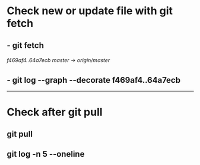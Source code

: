 # Check new or update file with git fetch
## - git fetch
###### f469af4..64a7ecb  master     -> origin/master
## - git log --graph --decorate f469af4..64a7ecb

--------------------------------------------------------------------------

# Check after git pull
## git pull
## git log -n 5 --oneline
